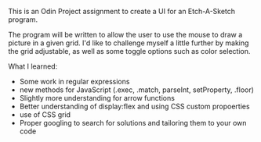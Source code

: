 This is an Odin Project assignment to create a UI for an Etch-A-Sketch program.

The program will be written to allow the user to use the mouse to draw a picture in a given grid. I'd like to challenge myself
a little further by making the grid adjustable, as well as some toggle options such as color selection.

What I learned:

- Some work in regular expressions
- new methods for JavaScript (.exec, .match, parseInt, setProperty, .floor)
- Slightly more understanding for arrow functions
- Better understanding of display:flex and using CSS custom propoerties
- use of CSS grid
- Proper googling to search for solutions and tailoring them to your own code
